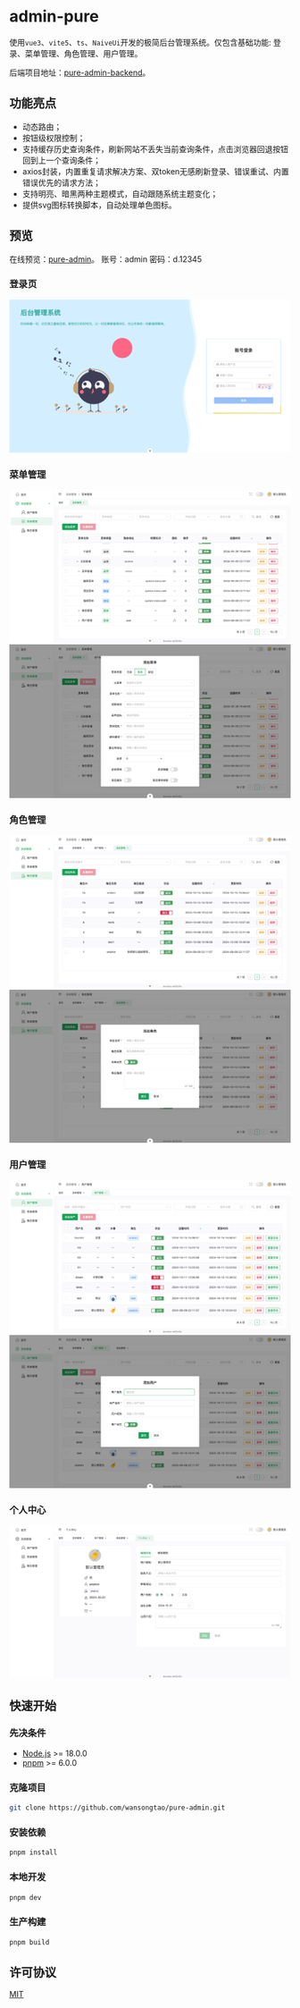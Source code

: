 # admin-pure

使用`vue3`、`vite5`、`ts`、`NaiveUi`开发的极简后台管理系统。仅包含基础功能: 登录、菜单管理、角色管理、用户管理。

后端项目地址：[pure-admin-backend](https://github.com/wansongtao/pure-admin-backend)。

## 功能亮点

- 动态路由；
- 按钮级权限控制；
- 支持缓存历史查询条件，刷新网站不丢失当前查询条件，点击浏览器回退按钮回到上一个查询条件；
- axios封装，内置重复请求解决方案、双token无感刷新登录、错误重试、内置错误优先的请求方法；
- 支持明亮、暗黑两种主题模式，自动跟随系统主题变化；
- 提供svg图标转换脚本，自动处理单色图标。

## 预览

在线预览：[pure-admin](http://blog.wansongtao.com/admin/login)。
账号：admin
密码：d.12345

### 登录页

![登录页](./docs/login.png)

### 菜单管理

![菜单](./docs/menu.png)
![添加菜单](./docs/menu-add.png)

### 角色管理

![角色](./docs/role.png)
![添加角色](./docs/role-add.png)

### 用户管理

![用户管理](./docs/user.png)
![添加用户](./docs/user-add.png)

### 个人中心

![个人中心](./docs/profile.png)

## 快速开始

### 先决条件

- [Node.js](https://nodejs.org/en/) >= 18.0.0
- [pnpm](https://pnpm.io/zh/) >= 6.0.0

### 克隆项目

```sh
git clone https://github.com/wansongtao/pure-admin.git
```

### 安装依赖

```sh
pnpm install
```

### 本地开发

```sh
pnpm dev
```

### 生产构建

```sh
pnpm build
```

## 许可协议

[MIT](./LICENSE)
